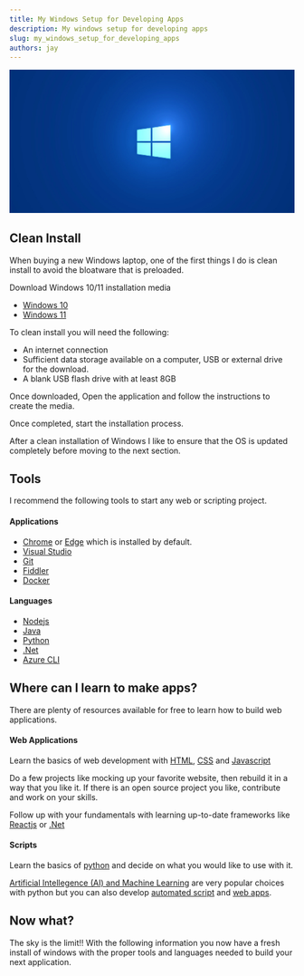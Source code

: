 ```yaml
---
title: My Windows Setup for Developing Apps
description: My windows setup for developing apps
slug: my_windows_setup_for_developing_apps
authors: jay
---
```


[![Alt text](./windows11.jpg)](/my_windows_setup)
<!--truncate-->

## Clean Install
When buying a new Windows laptop, one of the first things I do is clean install to avoid the bloatware that is preloaded.

Download Windows 10/11 installation media
- [Windows 10](https://go.microsoft.com/fwlink/?LinkId=691209)
- [Windows 11](https://go.microsoft.com/fwlink/?linkid=2156295)

To clean install you will need the following:
- An internet connection
- Sufficient data storage available on a computer, USB or external drive for the download.
- A blank USB flash drive with at least 8GB


Once downloaded, Open the application and follow the instructions to create the media. 

Once completed, start the installation process.

After a clean installation of Windows I like to ensure that the OS is updated completely before moving to the next section.

## Tools
I recommend the following tools to start any web or scripting project.
 
#### Applications
- [Chrome](https://www.google.com/chrome/) or [Edge](https://www.microsoft.com/en-us/edge?form=MA13FJ) which is installed by default.
- [Visual Studio](https://code.visualstudio.com/)
- [Git](https://git-scm.com/)
- [Fiddler](https://www.telerik.com/download/fiddler)
- [Docker](https://desktop.docker.com/win/main/amd64/Docker%20Desktop%20Installer.exe)


#### Languages
- [Nodejs](https://nodejs.org/en/)
- [Java](https://www.azul.com/downloads/)
- [Python](https://www.python.org/downloads/)
- [.Net](https://dotnet.microsoft.com/en-us/download)
- [Azure CLI](https://learn.microsoft.com/en-us/cli/azure/install-azure-cli)

## Where can I learn to make apps?

There are plenty of resources available for free to learn how to build web applications. 

#### Web Applications
Learn the basics of web development with [HTML](https://www.w3schools.com/html/default.asp), [CSS](https://www.w3schools.com/css/default.asp) and [Javascript](https://www.w3schools.com/js/default.asp)

Do a few projects like mocking up your favorite website, then rebuild it in a way that you like it. If there is an open source project you like, contribute and work on your skills.

Follow up with your fundamentals with learning up-to-date frameworks like [Reactjs](https://reactjs.org/) or [.Net](https://dotnet.microsoft.com/en-us/)

#### Scripts
Learn the basics of [python](https://www.w3schools.com/python/default.asp) and decide on what you would like to use with it. 

[Artificial Intellegence (AI) and Machine Learning](https://www.tensorflow.org/install) are very popular choices with python but you can also develop [automated script](https://automatetheboringstuff.com/2e/chapter0/) and [web apps](https://www.djangoproject.com/). 

## Now what?
The sky is the limit!!  With the following information you now have a fresh install of windows with the proper tools and languages needed to build your next application.